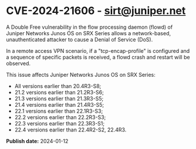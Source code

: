 # CVE-2024-21606 - sirt@juniper.net


A Double Free vulnerability in the flow processing daemon (flowd) of Juniper Networks Junos OS on SRX Series allows a network-based, unauthenticated attacker to cause a Denial of Service (DoS).

In a remote access VPN scenario, if a "tcp-encap-profile" is configured and a sequence of specific packets is received, a flowd crash and restart will be observed.

This issue affects Juniper Networks Junos OS on SRX Series:



  *  All versions earlier than 20.4R3-S8;
  *  21.2 versions earlier than 21.2R3-S6;
  *  21.3 versions earlier than 21.3R3-S5;
  *  21.4 versions earlier than 21.4R3-S5;
  *  22.1 versions earlier than 22.1R3-S3;
  *  22.2 versions earlier than 22.2R3-S3;
  *  22.3 versions earlier than 22.3R3-S1;
  *  22.4 versions earlier than 22.4R2-S2, 22.4R3.








**Publish date:** 2024-01-12
